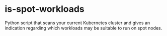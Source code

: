 # is-spot-workloads
Python script that scans your current Kubernetes cluster and gives an indication regarding which workloads may be suitable to run on spot nodes.
